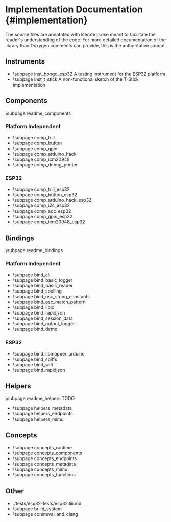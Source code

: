 # Implementation Documentation {#implementation}

The source files are annotated with literate prose meant to facilitate the
reader's understanding of the code. For more detailed documentation of the
library than Doxygen comments can provide, this is the authoritative source.

## Instruments

- \subpage inst_bongo_esp32 A testing instrument for the ESP32 platform
- \subpage inst_t_stick A non-functional sketch of the T-Stick implementation

## Components

\subpage readme_components

### Platform Independent

- \subpage comp_trill
- \subpage comp_button
- \subpage comp_gpio
- \subpage comp_arduino_hack
- \subpage comp_icm20948
- \subpage comp_debug_printer

### ESP32

- \subpage comp_trill_esp32
- \subpage comp_button_esp32
- \subpage comp_arduino_hack_esp32
- \subpage comp_i2c_esp32
- \subpage comp_adc_esp32
- \subpage comp_gpio_esp32
- \subpage comp_icm20948_esp32

## Bindings

\subpage readme_bindings

### Platform Independent

- \subpage bind_cli
- \subpage bind_basic_logger
- \subpage bind_basic_reader
- \subpage bind_spelling
- \subpage bind_osc_string_constants
- \subpage bind_osc_match_pattern
- \subpage bind_liblo
- \subpage bind_rapidjson
- \subpage bind_session_data
- \subpage bind_output_logger
- \subpage bind_demo

### ESP32

- \subpage bind_libmapper_arduino
- \subpage bind_spiffs
- \subpage bind_wifi
- \subpage bind_rapidjson

## Helpers

\subpage readme_helpers TODO

- \subpage helpers_metadata
- \subpage helpers_endpoints
- \subpage helpers_mimu

## Concepts

- \subpage concepts_runtime
- \subpage concepts_components
- \subpage concepts_endpoints
- \subpage concepts_metadata
- \subpage concepts_mimu
- \subpage concepts_functions

## Other

- ./tests/esp32-tests/esp32.lili.md
- \subpage build_system
- \subpage consteval_and_clang
